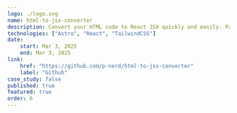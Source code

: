```yaml
---
logo: ./logo.svg
name: html-to-jsx-converter
description: Convert your HTML code to React JSX quickly and easily. Paste your HTML in the website and get JSX.
technologies: ["Astro", "React", "TailwindCSS"]
date:
    start: Mar 3, 2025
    end: Mar 3, 2025
link:
    href: "https://github.com/p-nerd/html-to-jsx-converter"
    label: "Github"
case_study: false
published: true
featured: true
order: 6
---
```

